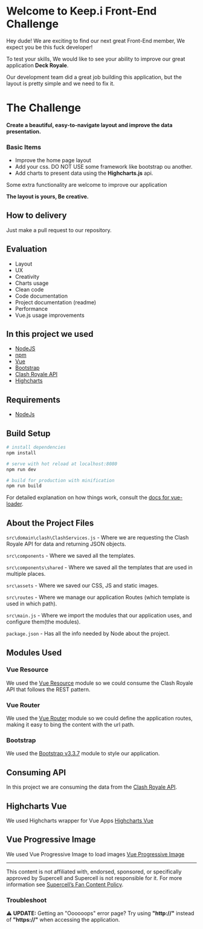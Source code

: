 # Welcome to Keep.i Front-End Challenge
Hey dude!
We are exciting to find our next great Front-End member, We expect you be this fuck developer!

To test your skills, We would like to see your ability to improve our great application **Deck Royale**.

Our development team did a great job building this application, but the layout is pretty simple and we need to fix it.

# The Challenge
#### Create a beautiful, easy-to-navigate layout and improve the data presentation.

### Basic Items
* Improve the home page layout
* Add your css. DO NOT USE some framework like bootstrap ou another. 
* Add charts to present data using the **Highcharts.js** api.

Some extra functionality are welcome to improve our application

**The layout is yours, Be creative.**

## How to delivery
Just make a pull request to our repository.

## Evaluation

* Layout
* UX
* Creativity
* Charts usage
* Clean code
* Code documentation
* Project documentation (readme)
* Performance
* Vue.js usage improvements


## In this project we used
* [NodeJS](https://nodejs.org/en/)
* [npm](https://www.npmjs.com/)
* [Vue](https://vuejs.org/)
* [Bootstrap](https://getbootstrap.com/docs/3.3/)
* [Clash Royale API](https://github.com/martincarrera/clash-royale-api)
* [Highcharts](https://github.com/highcharts/highcharts)

## Requirements

* [NodeJs](https://nodejs.org/en/)

## Build Setup

``` bash
# install dependencies
npm install

# serve with hot reload at localhost:8080
npm run dev

# build for production with minification
npm run build
```

For detailed explanation on how things work, consult the [docs for vue-loader](http://vuejs.github.io/vue-loader).

## About the Project Files
`src\domain\clash\ClashServices.js` - Where we are requesting the Clash Royale API for data and returning JSON objects.

`src\components` - Where we saved all the templates.

`src\components\shared` - Where we saved all the templates that are used in multiple places.

`src\assets` - Where we saved our CSS, JS and static images.

`src\routes` - Where we manage our application Routes (which template is used in which path).

`src\main.js` - Where we import the modules that our application uses, and configure them(the modules).

`package.json` - Has all the info needed by Node about the project.


## Modules Used
### Vue Resource
We used the [Vue Resource](https://www.npmjs.com/package/vue-resource) module so we could consume the Clash Royale API that follows the REST pattern.

### Vue Router
We used the [Vue Router](https://www.npmjs.com/package/vue-router) module so we could define the application routes, making it easy to bing the content with the url path.

### Bootstrap
We used the [Bootstrap v3.3.7](https://www.npmjs.com/package/bootstrap) module to style our application.

## Consuming API
In this project we are consuming the data from the [Clash Royale API](https://github.com/martincarrera/clash-royale-api).

## Highcharts Vue
We used Highcharts wrapper for Vue Apps [Highcharts Vue](https://github.com/highcharts/highcharts-vue)

## Vue Progressive Image
We used Vue Progressive Image to  load images [Vue Progressive Image](https://github.com/MatteoGabriele/vue-progressive-image)

----------
This content is not affiliated with, endorsed, sponsored, or specifically approved by Supercell and Supercell is not responsible for it. For more information see [Supercell’s Fan Content Policy](http://www.supercell.com/fan-content-policy).


### Troubleshoot
:warning: **UPDATE:** Getting an "Oooooops" error page? Try using **"http://"** instead of **"https://"** when accessing the application.
